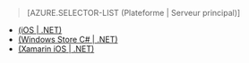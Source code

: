 ﻿> [AZURE.SELECTOR-LIST (Plateforme | Serveur principal)]
- [(iOS | .NET)](/fr-fr/documentation/articles/mobile-services-dotnet-backend-ios-adal-sso-authentication/)
- [(Windows Store C# | .NET)](/fr-fr/documentation/articles/mobile-services-windows-store-dotnet-adal-sso-authentication/)
- [(Xamarin iOS | .NET)](/fr-fr/documentation/articles/mobile-services-dotnet-backend-xamarin-ios-adal-sso-authentication/)
